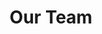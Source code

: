---
layout: text_page
title: Our Team
permalink: /our-team/
banner_image: "/img/content/team-banner.jpg"
---
